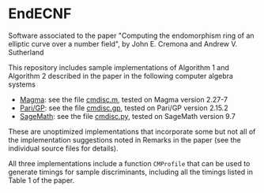 # EndECNF
Software associated to the paper "Computing the endomorphism ring of an elliptic curve over a number field", by John E. Cremona and Andrew V. Sutherland

This repository includes sample implementations of Algorithm 1 and Algorithm 2 described in the paper in the following computer algebra systems

- [Magma](http://magma.maths.usyd.edu.au/magma/): see the file [cmdisc.m](cmdisc.m), tested on Magma version 2.27-7
- [Pari/GP](https://pari.math.u-bordeaux.fr/): see the file [cmdisc.gp](cmdisc.gp), tested on Pari/GP version 2.15.2
- [SageMath](https://www.sagemath.org/): see the file [cmdisc.py](cmdisc.py), tested on SageMath version 9.7

These are unoptimized implementations that incorporate some but not all of the implementation suggestions noted in Remarks in the paper (see the individual source files for details).

All three implementations include a function `CMProfile` that can be used to generate timings for sample discriminants, including all the timings listed in Table 1 of the paper.

